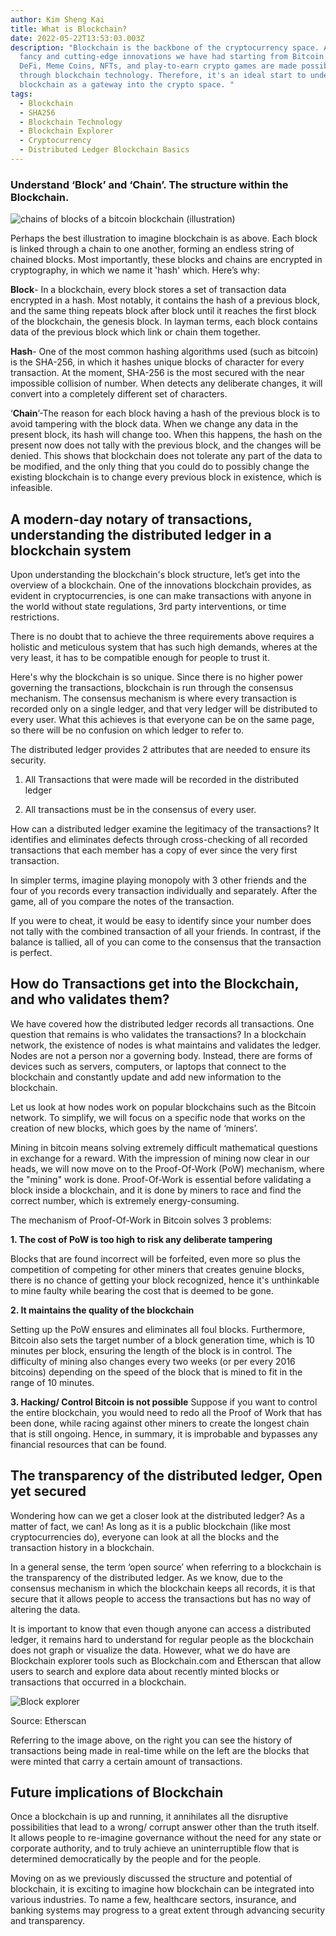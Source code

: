 ```yaml
---
author: Kim Sheng Kai
title: What is Blockchain?
date: 2022-05-22T13:53:03.003Z
description: "Blockchain is the backbone of the cryptocurrency space. All the
  fancy and cutting-edge innovations we have had starting from Bitcoin up until
  DeFi, Meme Coins, NFTs, and play-to-earn crypto games are made possible
  through blockchain technology. Therefore, it's an ideal start to understand
  blockchain as a gateway into the crypto space. "
tags:
  - Blockchain
  - SHA256
  - Blockchain Technology
  - Blockchain Explorer
  - Cryptocurrency
  - Distributed Ledger Blockchain Basics
---
```

### Understand ‘Block’ and ‘Chain’. The structure within the Blockchain.

![chains of blocks of a bitcoin blockchain (illustration)](https://spectrum.ieee.org/media-library/illustration-of-a-blockchain.jpg?id=27044755&width=750&height=451 "illustration of a blockchain")

Perhaps the best illustration to imagine blockchain is as above. Each block is linked through a chain to one another, forming an endless string of chained blocks. Most importantly, these blocks and chains are encrypted in cryptography, in which we name it 'hash' which. Here’s why:



**Block**- In a blockchain, every block stores a set of transaction data encrypted
in a hash. Most notably, it contains the hash of a previous block, and the same
thing repeats block after block until it reaches the first block of the
blockchain, the genesis block. In layman terms, each block contains data of
the previous block which link or chain them together.


**Hash**- One of the most common hashing algorithms used (such as bitcoin) is
the SHA-256, in which it hashes unique blocks of character for every
transaction. At the moment, SHA-256 is the most secured with the near impossible collision of number. When detects any deliberate changes, it will
convert into a completely different set of characters.


‘**Chain**’-The reason for each block having a hash of the previous block is
to avoid tampering with the block data. When we change any data in the present block, its hash will change too. When this happens, the hash on the present now does not tally with the previous block, and the changes will be denied. This shows that blockchain does not tolerate any part of the data to be modified, and the only thing that you could do to possibly change the existing blockchain is to change every previous block in existence, which is infeasible.



## A modern-day notary of transactions, understanding the distributed ledger in a blockchain system



Upon understanding the blockchain's block structure, let’s get into the overview of a blockchain. One of the innovations blockchain provides, as evident in cryptocurrencies, is one can make transactions with anyone in the world without state regulations, 3rd party interventions, or time restrictions. 



There is no doubt that to achieve the three requirements above requires a holistic and meticulous system that has such high demands, wheres at the very least, it has to be compatible enough for people to trust it. 



Here's why the blockchain is so unique. Since there is no higher power governing the transactions, blockchain is run through the consensus mechanism. The consensus mechanism is where every transaction is recorded only on a single ledger, and that very ledger will be distributed to every user. What this achieves is that everyone can be on the same page, so there will be no confusion on which ledger to refer to. 



The distributed ledger provides 2 attributes that are needed to ensure its security. 

1. All Transactions that were made will be recorded in the distributed ledger 

2. All transactions must be in the consensus of every user. 



How can a distributed ledger examine the legitimacy of the transactions? It identifies and eliminates defects through cross-checking of all recorded transactions that each member has a copy of ever since the very first transaction. 



In simpler terms, imagine playing monopoly with 3 other friends and the four of you records every transaction individually and separately. After the game, all of you compare the notes of the transaction. 



If you were to cheat, it would be easy to identify since your number does not tally with the combined transaction of all your friends. In contrast, if the balance is tallied, all of you can come to the consensus that the transaction is perfect.





## How do Transactions get into the Blockchain, and who validates them?

We have covered how the distributed ledger records all transactions. One
question that remains is who validates the transactions? In a blockchain
network, the existence of nodes is what maintains and validates the ledger.
Nodes are not a person nor a governing body. Instead, there are forms of
devices such as servers, computers, or laptops that connect to the blockchain
and constantly update and add new information to the blockchain.


Let us look at how nodes work on popular blockchains such as the Bitcoin
network. To simplify, we will focus on a specific node that works on the
creation of new blocks, which goes by the name of ‘miners’.


Mining in bitcoin means solving extremely difficult mathematical questions in
exchange for a reward. With the impression of mining now clear in our heads,
we will now move on to the Proof-Of-Work (PoW) mechanism, where the
"mining" work is done. Proof-Of-Work is essential before validating a block
inside a blockchain, and it is done by miners to race and find the correct
number, which is extremely energy-consuming.



The mechanism of Proof-Of-Work in Bitcoin solves 3 problems: 



**1. The cost of PoW is too high to risk any deliberate tampering** 

Blocks that are found incorrect will be forfeited, even more so plus the competition of competing for other miners that creates genuine blocks, there is no chance of getting your block recognized, hence it's unthinkable to mine faulty while bearing the cost that is deemed to be gone. 



**2. It maintains the quality of the blockchain** 

Setting up the PoW ensures and eliminates all foul blocks. Furthermore, Bitcoin also sets the target number of a block generation time, which is 10 minutes per block, ensuring the length of the block is in control. The difficulty of mining also changes every two weeks (or per every 2016 bitcoins) depending on the speed of the block that is mined to fit in the range of 10 minutes. 



**3. Hacking/ Control Bitcoin is not possible** Suppose if you want to control the entire blockchain, you would need to redo all the Proof of Work that has been done, while racing against other miners to create the longest chain that is still ongoing. Hence, in summary, it is improbable and bypasses any financial resources that can be found.



## The transparency of the distributed ledger, Open yet secured



Wondering how can we get a closer look at the distributed ledger? As a matter of fact, we can! As long as it is a public blockchain (like most cryptocurrencies do), everyone can look at all the blocks and the transaction history in a blockchain. 



In a general sense, the term ‘open source’ when referring to a blockchain is the transparency of the distributed ledger. As we know, due to the consensus mechanism in which the blockchain keeps all records, it is that secure that it allows people to access the transactions but has no way of altering the data.



It is important to know that even though anyone can access a distributed ledger, it remains hard to understand for regular people as the blockchain does not graph or visualize the data. However, what we do have are Blockchain explorer tools such as Blockchain.com and Etherscan that allow users to search and explore data about recently minted blocks or transactions that occurred in a blockchain.

![Block explorer](https://pbs.twimg.com/media/FS9NCISagAAI8ju.jpg "Etherscan block explorer")

Source: Etherscan

Referring to the image above, on the right you can see the history of transactions being made in real-time while on the left are the blocks that were minted that carry a certain amount of transactions.



## Future implications of Blockchain

Once a blockchain is up and running, it annihilates all the disruptive possibilities that lead to a wrong/ corrupt answer other than the truth itself. It allows people to re-imagine governance without the need for any state or corporate authority, and to truly achieve an uninterruptible flow that is determined democratically by the people and for the people. 



Moving on as we previously discussed the structure and potential of blockchain, it is exciting to imagine how blockchain can be integrated into various industries. To name a few, healthcare sectors, insurance, and banking systems may progress to a great extent through advancing security and transparency.